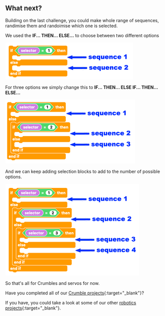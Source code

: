 ## What next?

Building on the last challenge, you could make whole range of sequences, randimise them and randoimise which one is selected.

We used the **IF... THEN... ELSE...** to choose between two different options

![IF THE ELSE](images/whatNext_2options.png)

For three options we simply change this to **IF... THEN... ELSE IF... THEN... ELSE...**

![IF THE ELSE x2](images/whatNext_3options.png)

And we can keep adding selection blocks to add to the number of possible options.

![IF THE ELSE x3](images/whatNext_4options.png)

So that's all for Crumbles and servos for now.

Have you completed all of our [Crumble projects](https://projects.raspberrypi.org/en/projects?software%5B%5D=crumble){:target="_blank"}?

If you have, you could take a look at some of our other [robotics projects](https://projects.raspberrypi.org/en/projects/?interests[]=robotics){:target="_blank"}.